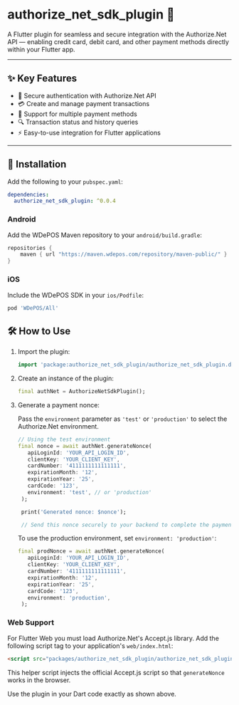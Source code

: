 # authorize_net_sdk_plugin 🚀

A Flutter plugin for seamless and secure integration with the Authorize.Net API — enabling credit card, debit card, and other payment methods directly within your Flutter app.

---

## ✨ Key Features

- 🔐 Secure authentication with Authorize.Net API  
- 💳 Create and manage payment transactions  
- 💼 Support for multiple payment methods  
- 🔍 Transaction status and history queries  
- ⚡ Easy-to-use integration for Flutter applications  

---

## 🚀 Installation

Add the following to your `pubspec.yaml`:

```yaml
dependencies:
  authorize_net_sdk_plugin: ^0.0.4
```

### Android

Add the WDePOS Maven repository to your `android/build.gradle`:

```gradle
repositories {
    maven { url "https://maven.wdepos.com/repository/maven-public/" }
}
```

### iOS

Include the WDePOS SDK in your `ios/Podfile`:

```ruby
pod 'WDePOS/All'
```


## 🛠️ How to Use
1. Import the plugin:

   ```dart
   import 'package:authorize_net_sdk_plugin/authorize_net_sdk_plugin.dart';
   ```

2. Create an instance of the plugin:

   ```dart
   final authNet = AuthorizeNetSdkPlugin();
   ```

3. Generate a payment nonce:

   Pass the `environment` parameter as `'test'` or `'production'` to select the Authorize.Net environment.

   ```dart
   // Using the test environment
   final nonce = await authNet.generateNonce(
      apiLoginId: 'YOUR_API_LOGIN_ID',
      clientKey: 'YOUR_CLIENT_KEY',
      cardNumber: '4111111111111111',
      expirationMonth: '12',
      expirationYear: '25',
      cardCode: '123',
      environment: 'test', // or 'production'
    );

    print('Generated nonce: $nonce');

    // Send this nonce securely to your backend to complete the payment
    ```

   To use the production environment, set `environment: 'production'`:

   ```dart
   final prodNonce = await authNet.generateNonce(
      apiLoginId: 'YOUR_API_LOGIN_ID',
      clientKey: 'YOUR_CLIENT_KEY',
      cardNumber: '4111111111111111',
      expirationMonth: '12',
      expirationYear: '25',
      cardCode: '123',
      environment: 'production',
    );
   ```

### Web Support

For Flutter Web you must load Authorize.Net's Accept.js library. Add the
following script tag to your application's `web/index.html`:

```html
<script src="packages/authorize_net_sdk_plugin/authorize_net_sdk_plugin.js" defer></script>
```

This helper script injects the official Accept.js script so that
`generateNonce` works in the browser.

Use the plugin in your Dart code exactly as shown above.
